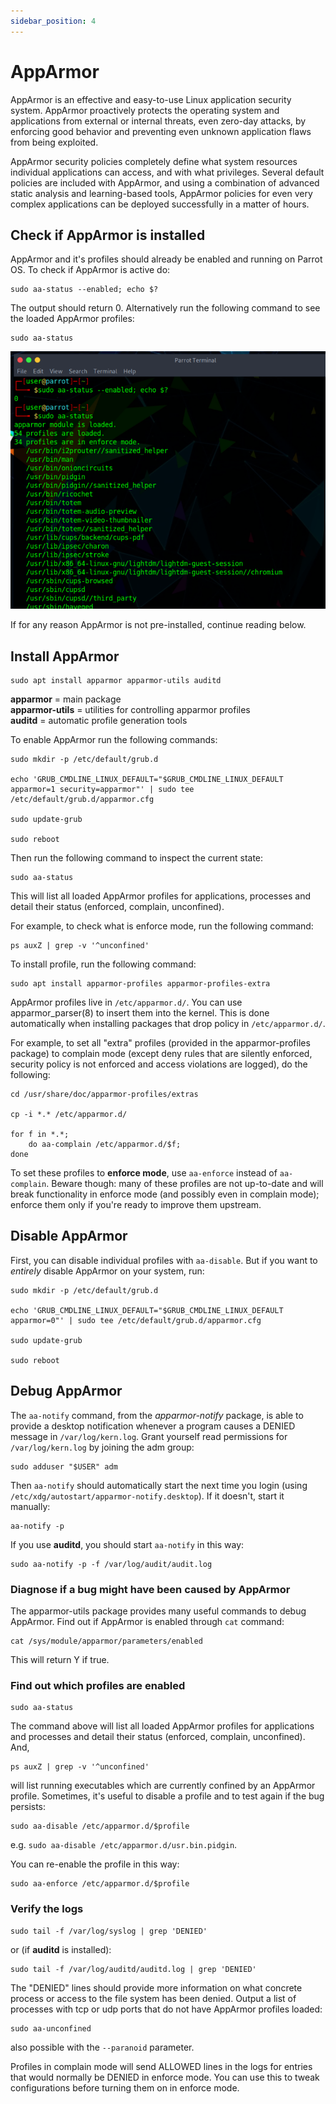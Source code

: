 ```yaml
---
sidebar_position: 4
---
```


# AppArmor

AppArmor is an effective and easy-to-use Linux application security system. AppArmor proactively protects the operating system and applications from external or internal threats, even zero-day attacks, by enforcing good behavior and preventing even unknown application flaws from being exploited. 

AppArmor security policies completely define what system resources individual applications can access, and with what privileges. Several default policies are included with AppArmor, and using a combination of advanced static analysis and learning-based tools, AppArmor policies for even very complex applications can be deployed successfully in a matter of hours.

## Check if AppArmor is installed

AppArmor and it's profiles should already be enabled and running on Parrot OS. To check if AppArmor is active do:

    sudo aa-status --enabled; echo $?

The output should return 0. Alternatively run the following command to see the loaded AppArmor profiles:

    sudo aa-status

![AppArmor](./images/apparmor/0.png)

If for any reason AppArmor is not pre-installed, continue reading below.

## Install AppArmor

    sudo apt install apparmor apparmor-utils auditd

**apparmor** = main package \
**apparmor-utils** = utilities for controlling apparmor profiles \
**auditd** = automatic profile generation tools 

To enable AppArmor run the following commands:

    sudo mkdir -p /etc/default/grub.d

    echo 'GRUB_CMDLINE_LINUX_DEFAULT="$GRUB_CMDLINE_LINUX_DEFAULT apparmor=1 security=apparmor"' | sudo tee /etc/default/grub.d/apparmor.cfg

    sudo update-grub

    sudo reboot

Then run the following command to inspect the current state:

    sudo aa-status

This will list all loaded AppArmor profiles for applications, processes and detail their status (enforced, complain, unconfined). 

For example, to check what is enforce mode, run the following command:

    ps auxZ | grep -v '^unconfined'

To install profile, run the following command:

    sudo apt install apparmor-profiles apparmor-profiles-extra

AppArmor profiles live in `/etc/apparmor.d/`. You can use apparmor_parser(8) to insert them into the kernel. This is done automatically when installing packages that drop policy in `/etc/apparmor.d/`.

For example, to set all "extra" profiles (provided in the apparmor-profiles package) to complain mode (except deny rules that are silently enforced, security policy is not enforced and access violations are logged), do the following:

    cd /usr/share/doc/apparmor-profiles/extras

    cp -i *.* /etc/apparmor.d/

    for f in *.*; 
        do aa-complain /etc/apparmor.d/$f; 
    done

To set these profiles to **enforce mode**, use `aa-enforce` instead of `aa-complain`. Beware though: many of these profiles are not up-to-date and will break functionality in enforce mode (and possibly even in complain mode); enforce them only if you're ready to improve them upstream. 

## Disable AppArmor

First, you can disable individual profiles with `aa-disable`.
But if you want to *entirely* disable AppArmor on your system, run:

    sudo mkdir -p /etc/default/grub.d

    echo 'GRUB_CMDLINE_LINUX_DEFAULT="$GRUB_CMDLINE_LINUX_DEFAULT apparmor=0"' | sudo tee /etc/default/grub.d/apparmor.cfg

    sudo update-grub

    sudo reboot

## Debug AppArmor

The `aa-notify` command, from the *apparmor-notify* package, is able to provide a desktop notification whenever a program causes a DENIED message in `/var/log/kern.log`. Grant yourself read permissions for `/var/log/kern.log` by joining the adm group:

    sudo adduser "$USER" adm 

Then `aa-notify` should automatically start the next time you login (using `/etc/xdg/autostart/apparmor-notify.desktop`). If it doesn't, start it manually:

    aa-notify -p 

If you use **auditd**, you should start `aa-notify` in this way:

    sudo aa-notify -p -f /var/log/audit/audit.log

### Diagnose if a bug might have been caused by AppArmor

The apparmor-utils package provides many useful commands to debug AppArmor. Find out if AppArmor is enabled through `cat` command:

    cat /sys/module/apparmor/parameters/enabled 

This will return Y if true.

### Find out which profiles are enabled

    sudo aa-status

The command above will list all loaded AppArmor profiles for applications and processes and detail their status (enforced, complain, unconfined).
And, 

    ps auxZ | grep -v '^unconfined'

will list running executables which are currently confined by an AppArmor profile. Sometimes, it's useful to disable a profile and to test again if the bug persists:

    sudo aa-disable /etc/apparmor.d/$profile  

e.g. `sudo aa-disable /etc/apparmor.d/usr.bin.pidgin`. 

You can re-enable the profile in this way: 

    sudo aa-enforce /etc/apparmor.d/$profile

### Verify the logs

    sudo tail -f /var/log/syslog | grep 'DENIED'  

or (if **auditd** is installed): 

    sudo tail -f /var/log/auditd/auditd.log | grep 'DENIED' 

The "DENIED" lines should provide more information on what concrete process or access to the file system has been denied. Output a list of processes with tcp or udp ports that do not have AppArmor profiles loaded:

    sudo aa-unconfined 

also possible with the `--paranoid` parameter.

Profiles in complain mode will send ALLOWED lines in the logs for entries that would normally be DENIED in enforce mode. You can use this to tweak configurations before turning them on in enforce mode.  
